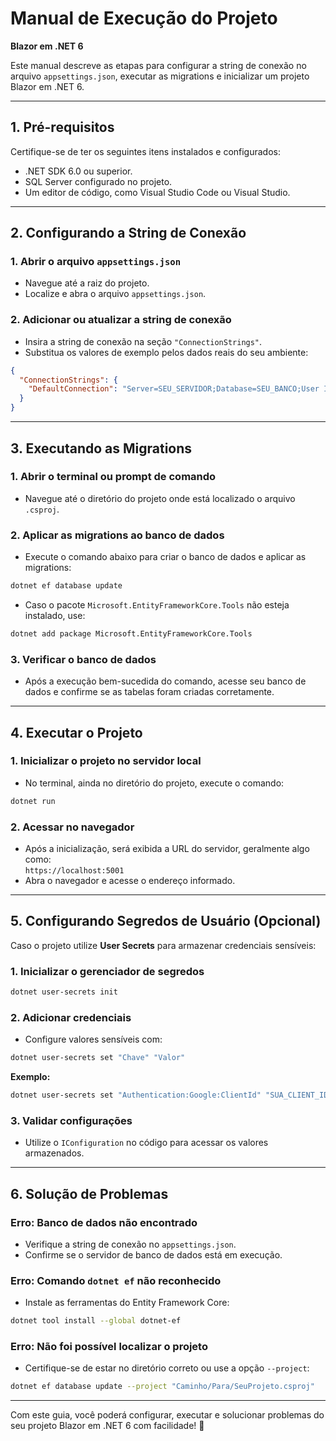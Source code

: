 # Manual de Execução do Projeto  
**Blazor em .NET 6**  

Este manual descreve as etapas para configurar a string de conexão no arquivo `appsettings.json`, executar as migrations e inicializar um projeto Blazor em .NET 6.

---

## 1. Pré-requisitos  
Certifique-se de ter os seguintes itens instalados e configurados:  
- .NET SDK 6.0 ou superior.  
- SQL Server configurado no projeto.  
- Um editor de código, como Visual Studio Code ou Visual Studio.  

---

## 2. Configurando a String de Conexão  

### 1. Abrir o arquivo `appsettings.json`  
- Navegue até a raiz do projeto.  
- Localize e abra o arquivo `appsettings.json`.  

### 2. Adicionar ou atualizar a string de conexão  
- Insira a string de conexão na seção `"ConnectionStrings"`.  
- Substitua os valores de exemplo pelos dados reais do seu ambiente:  
```json
{
  "ConnectionStrings": {
    "DefaultConnection": "Server=SEU_SERVIDOR;Database=SEU_BANCO;User Id=SEU_USUARIO;Password=SUA_SENHA;"
  }
}
```

---

## 3. Executando as Migrations  

### 1. Abrir o terminal ou prompt de comando  
- Navegue até o diretório do projeto onde está localizado o arquivo `.csproj`.  

### 2. Aplicar as migrations ao banco de dados  
- Execute o comando abaixo para criar o banco de dados e aplicar as migrations:  
```bash
dotnet ef database update
```  
- Caso o pacote `Microsoft.EntityFrameworkCore.Tools` não esteja instalado, use:  
```bash
dotnet add package Microsoft.EntityFrameworkCore.Tools
```  

### 3. Verificar o banco de dados  
- Após a execução bem-sucedida do comando, acesse seu banco de dados e confirme se as tabelas foram criadas corretamente.  

---

## 4. Executar o Projeto  

### 1. Inicializar o projeto no servidor local  
- No terminal, ainda no diretório do projeto, execute o comando:  
```bash
dotnet run
```  

### 2. Acessar no navegador  
- Após a inicialização, será exibida a URL do servidor, geralmente algo como:  
  `https://localhost:5001`  
- Abra o navegador e acesse o endereço informado.  

---

## 5. Configurando Segredos de Usuário (Opcional)  

Caso o projeto utilize **User Secrets** para armazenar credenciais sensíveis:  

### 1. Inicializar o gerenciador de segredos  
```bash
dotnet user-secrets init
```  

### 2. Adicionar credenciais  
- Configure valores sensíveis com:  
```bash
dotnet user-secrets set "Chave" "Valor"
```  
**Exemplo:**  
```bash
dotnet user-secrets set "Authentication:Google:ClientId" "SUA_CLIENT_ID"
```  

### 3. Validar configurações  
- Utilize o `IConfiguration` no código para acessar os valores armazenados.  

---

## 6. Solução de Problemas  

### **Erro: Banco de dados não encontrado**  
- Verifique a string de conexão no `appsettings.json`.  
- Confirme se o servidor de banco de dados está em execução.  

### **Erro: Comando `dotnet ef` não reconhecido**  
- Instale as ferramentas do Entity Framework Core:  
```bash
dotnet tool install --global dotnet-ef
```  

### **Erro: Não foi possível localizar o projeto**  
- Certifique-se de estar no diretório correto ou use a opção `--project`:  
```bash
dotnet ef database update --project "Caminho/Para/SeuProjeto.csproj"
```  

---

Com este guia, você poderá configurar, executar e solucionar problemas do seu projeto Blazor em .NET 6 com facilidade! 🚀  
